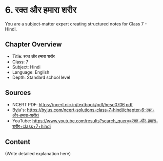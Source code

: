 # 6. रक्त और हमारा शरीर

You are a subject-matter expert creating structured notes for Class 7 - Hindi.

## Chapter Overview
- Title: रक्त और हमारा शरीर
- Class: 7
- Subject: Hindi
- Language: English
- Depth: Standard school level

## Sources
- NCERT PDF: https://ncert.nic.in/textbook/pdf/hesc0706.pdf
- Byju's: https://byjus.com/ncert-solutions-class-7-hindi/chapter-6-रक्त-और-हमारा-शरीर/
- YouTube: https://www.youtube.com/results?search_query=रक्त-और-हमारा-शरीर+class+7+hindi

## Content
(Write detailed explanation here)
